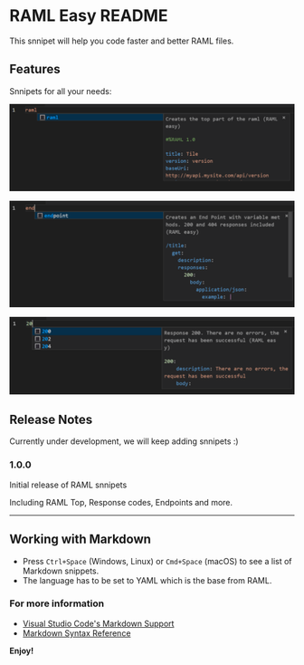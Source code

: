 # RAML Easy README

This snnipet will help you code faster and better RAML files.

## Features

Snnipets for all your needs:

![alt text](images/ramlpic.png "RAML starter")

![alt text](images/endpoint.png "endpoint snnipet")

![alt text](images/200.png "response codes")


## Release Notes

Currently under development, we will keep adding snnipets :) 

### 1.0.0

Initial release of RAML snnipets

Including RAML Top, Response codes, Endpoints and more.


-----------------------------------------------------------------------------------------------------------

## Working with Markdown

* Press `Ctrl+Space` (Windows, Linux) or `Cmd+Space` (macOS) to see a list of Markdown snippets.
* The language has to be set to YAML which is the base from RAML.

### For more information

* [Visual Studio Code's Markdown Support](http://code.visualstudio.com/docs/languages/markdown)
* [Markdown Syntax Reference](https://help.github.com/articles/markdown-basics/)

**Enjoy!**
